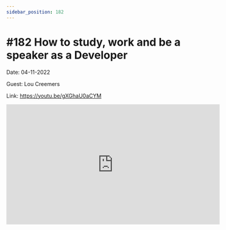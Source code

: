 ```yaml
---
sidebar_position: 182
---
```


# #182 How to study, work and be a speaker as a Developer

Date: 04-11-2022

Guest: Lou Creemers

Link: https://youtu.be/gXGhaU0aCYM

<iframe width="560" height="315" src="https://www.youtube.com/embed/gXGhaU0aCYM" title="YouTube video player" frameborder="0" allow="accelerometer; autoplay; clipboard-write; encrypted-media; gyroscope; picture-in-picture; web-share" allowfullscreen></iframe>